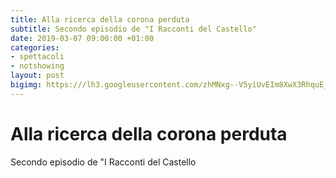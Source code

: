 ```yaml
---
title: Alla ricerca della corona perduta
subtitle: Secondo episodio de "I Racconti del Castello"
date: 2019-03-07 09:00:00 +01:00
categories:
- spettacoli
- notshowing
layout: post
bigimg: https:///lh3.googleusercontent.com/zhMNxg--V5yiUvEIm8XwX3RhquE_N9MmSdWGt4JF3s7rM6y6IfXgrdyK8GFaGeqG31vzANnXMzVYd9iK7afUCZ5G8z_ioU1BhUJYfsdIUTFAHiOVnHow_sZOFFkTut_5d6pQSZsl5vKgq0YpLQlt_TL4YFbiCsrFbbZEVPt_olB5uGK0Le0RYl4dNnoXWg97iLmRb2UkJpIMgw-b9oHuP9Ktm5N1_YKfz2EHPaXSje39b4P8gJVa9lBp-H_ocxy96IewzctV0-1UyUkItLbbw6DxoH8t1FejX6v1sDpQBAaa0ZQqbKALo335I4dH3KbH3HoCetxqeGEMHby9w0gYIwEb7MegVPxeKCq8q5i9PkZnSuYhnnTZssR33K9q1EFlPyppAmK_NbUgF5D_5ww1GtTJINoLn7pf_jNHlEhaZFbdUAwOtqeEfm9LAtx9nTjB3Ei97hOxRF0KtZAB6VTPVp_hXxAW1DA6G6Lp8uINbs7BdCK0sTCPvQ0qWgQiYYs4C89SZEdL5nlmc8unW7qbAzgh4Fql8BNQljMPI957VASp1PE2z_QMFNHeIooD_x0QofbooR9CLWnouQcSQGKISGOI6y7zrP6amhxi_zGuG9D6it_jMnNCVlYtWr21vzIWkzKAWFrGNCL4SuA0lPEkXrzAu-FZOca4nSRE3dt4yxsy_zXObHH-qLZADIkcLh3_NlCTMxpGOUpfh8fQmoCuBz-oFw=w2021-h1347-no
---
```


# Alla ricerca della corona perduta
Secondo episodio de "I Racconti del Castello